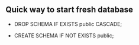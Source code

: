 
## Quick way to start fresh database
	
 - DROP SCHEMA IF EXISTS public CASCADE;
	
 - CREATE SCHEMA IF NOT EXISTS public;
